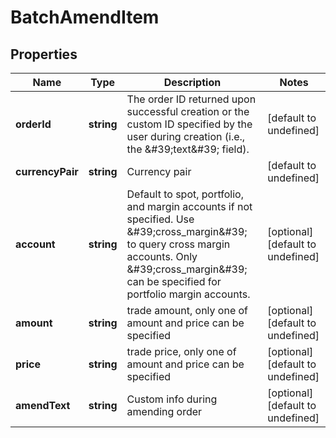 # BatchAmendItem

## Properties

Name | Type | Description | Notes
------------ | ------------- | ------------- | -------------
**orderId** | **string** | The order ID returned upon successful creation or the custom ID specified by the user during creation (i.e., the \&#39;text\&#39; field). | [default to undefined]
**currencyPair** | **string** | Currency pair | [default to undefined]
**account** | **string** | Default to spot, portfolio, and margin accounts if not specified. Use \&#39;cross_margin\&#39; to query cross margin accounts. Only \&#39;cross_margin\&#39; can be specified for portfolio margin accounts. | [optional] [default to undefined]
**amount** | **string** | trade amount, only one of amount and price can be specified | [optional] [default to undefined]
**price** | **string** | trade price, only one of amount and price can be specified | [optional] [default to undefined]
**amendText** | **string** | Custom info during amending order | [optional] [default to undefined]

